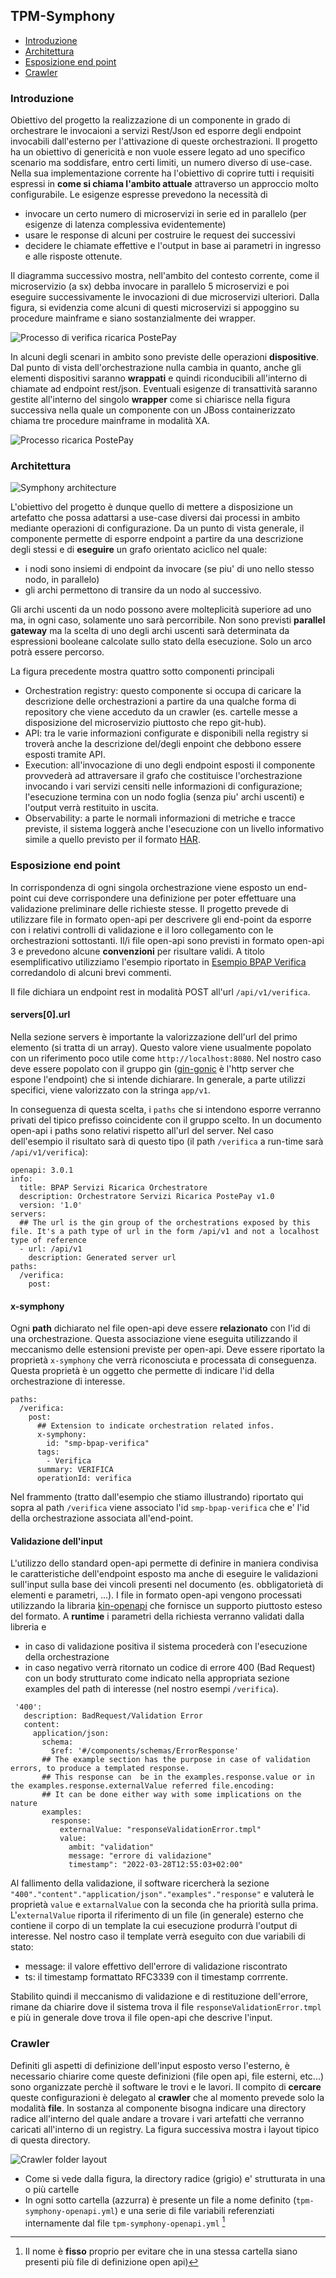 ## TPM-Symphony

- [Introduzione](#introduzione)
- [Architettura](#architettura)
- [Esposizione end point](#esposizione-end-point)
- [Crawler](#crawler)

### Introduzione

Obiettivo del progetto la realizzazione di un componente in grado di orchestrare le invocaioni a servizi Rest/Json ed esporre degli endpoint invocabili dall'esterno per l'attivazione di queste orchestrazioni.
Il progetto ha un obiettivo di genericità e non vuole essere legato ad uno specifico scenario ma soddisfare, entro certi limiti, un numero diverso di use-case.
Nella sua implementazione corrente ha l'obiettivo di coprire tutti i requisiti espressi in __come si chiama l'ambito attuale__ attraverso un approccio molto configurabile. Le esigenze espresse
prevedono la necessità di 

- invocare un certo numero di microservizi in serie ed in parallelo (per esigenze di latenza complessiva evidentemente)
- usare le response di alcuni per costruire le request dei successivi
- decidere le chiamate effettive e l'output in base ai parametri in ingresso e alle risposte ottenute.

Il diagramma successivo mostra, nell'ambito del contesto corrente, come il microservizio (a sx) debba invocare in  parallelo 5 microservizi e poi eseguire successivamente le invocazioni di due microservizi ulteriori.
Dalla figura, si evidenzia come alcuni di questi microservizi si appoggino su procedure mainframe e siano sostanzialmente dei wrapper.

![Processo di verifica ricarica PostePay](README-files/processo-verifica-ricarica.png)

In alcuni degli scenari in ambito sono previste delle operazioni __dispositive__. Dal punto di vista dell'orchestrazione nulla cambia in quanto, anche gli elementi dispositivi saranno __wrappati__ e quindi riconducibili 
all'interno di chiamate ad endpoint rest/json. Eventuali esigenze di transattività saranno gestite all'interno del singolo __wrapper__ come si chiarisce nella figura successiva nella quale un componente con
un JBoss containerizzato chiama tre procedure mainframe in modalità XA.

![Processo ricarica PostePay](README-files/processo-dispositiva.png)

### Architettura

![Symphony architecture](README-files/symphony-architecture.png)

L'obiettivo del progetto è dunque quello di  mettere a disposizione un artefatto che possa adattarsi a use-case diversi dai processi in ambito mediante operazioni di configurazione.
Da un punto di vista generale, il componente permette di esporre endpoint a partire da una descrizione degli stessi e di __eseguire__ un grafo orientato aciclico nel quale:

- i nodi sono insiemi di endpoint da invocare (se piu' di uno nello stesso nodo, in parallelo)
- gli archi permettono di transire da un nodo al successivo. 

Gli archi uscenti da un nodo possono avere molteplicità superiore ad uno ma, in ogni caso, solamente uno sarà percorribile. Non sono previsti __parallel gateway__ ma la scelta di uno degli archi uscenti sarà
determinata da espressioni booleane calcolate sullo stato della esecuzione. Solo un arco potrà essere percorso.

La figura precedente mostra quattro sotto componenti principali

- Orchestration registry: questo componente si occupa di caricare la descrizione delle orchestrazioni a partire da una qualche forma di repository che viene 
acceduto da un crawler (es. cartelle messe a disposizione del microservizio piuttosto che repo git-hub).
- API: tra le varie informazioni configurate e disponibili nella registry si troverà anche la descrizione del/degli enpoint che debbono essere esposti tramite API.
- Execution: all'invocazione di uno degli endpoint esposti il componente provvederà ad attraversare il grafo che costituisce l'orchestrazione invocando i vari servizi censiti nelle informazioni di configurazione; l'esecuzione termina con un nodo foglia 
(senza piu' archi uscenti) e l'output verrà restituito in uscita.
- Observability: a parte le normali informazioni di metriche e tracce previste, il sistema loggerà anche l'esecuzione con un livello informativo simile a quello previsto per il formato [HAR](https://en.wikipedia.org/wiki/HAR_(file_format)).

### Esposizione end point

In corrispondenza di ogni singola orchestrazione viene esposto un end-point cui deve corrispondere una definizione per poter effettuare una validazione preliminare delle richieste stesse.
Il progetto prevede di utilizzare file in formato open-api per descrivere gli end-point da esporre con i relativi controlli di validazione e il loro collegamento con le orchestrazioni sottostanti.
Il/i file open-api sono previsti in formato open-api 3 e prevedono alcune __convenzioni__ per risultare validi. A titolo esemplificativo utilizziamo
l'esempio riportato in [Esempio BPAP Verifica](examples/ex-bpap-verifica/tpm-symphony-openapi.yml) corredandolo di alcuni brevi commenti.

Il file dichiara un endpoint rest in modalità POST all'url `/api/v1/verifica`.

#### servers[0].url
Nella sezione servers è importante la valorizzazione dell'url del primo elemento (si tratta di un array). Questo valore viene usualmente popolato con un riferimento poco utile come `http://localhost:8080`. Nel nostro caso 
deve essere popolato con il gruppo gin ([gin-gonic](https://github.com/gin-gonic/gin) è l'http server che espone l'endpoint) che si intende dichiarare. 
In generale, a parte utilizzi specifici, viene valorizzato con la stringa `app/v1`.

In conseguenza di questa scelta, i `paths` che si intendono esporre verranno privati del tipico prefisso coincidente con il gruppo scelto. In un documento open-api i paths sono relativi rispetto all'url del server.
Nel caso dell'esempio il risultato sarà di questo tipo (il path `/verifica` a run-time sar&agrave; `/api/v1/verifica`):

```
openapi: 3.0.1
info:
  title: BPAP Servizi Ricarica Orchestratore
  description: Orchestratore Servizi Ricarica PostePay v1.0
  version: '1.0'
servers:
  ## The url is the gin group of the orchestrations exposed by this file. It's a path type of url in the form /api/v1 and not a localhost type of reference
  - url: /api/v1
    description: Generated server url
paths:
  /verifica:
    post:
```

#### x-symphony
Ogni __path__ dichiarato nel file open-api deve essere __relazionato__ con l'id di una orchestrazione. Questa associazione viene eseguita utilizzando il meccanismo delle estensioni previste per open-api. 
Deve essere riportato la propriet&agrave; `x-symphony` che verrà riconosciuta e processata di conseguenza. Questa propriet&agrave; &egrave; un oggetto che permette di indicare l'id della orchestrazione di interesse.

```
paths:
  /verifica:
    post:
      ## Extension to indicate orchestration related infos.
      x-symphony:
        id: "smp-bpap-verifica"
      tags:
        - Verifica
      summary: VERIFICA
      operationId: verifica
```

Nel frammento (tratto dall'esempio che stiamo illustrando) riportato qui sopra al path `/verifica` viene associato l'id `smp-bpap-verifica` che e' l'id della orchestrazione associata all'end-point.

#### Validazione dell'input
L'utilizzo dello standard open-api permette di definire in maniera condivisa le caratteristiche dell'endpoint esposto ma anche di eseguire le validazioni sull'input sulla base dei vincoli 
presenti nel documento (es. obbligatoriet&agrave; di elementi e parametri, ...).
I file in formato open-api vengono processati utilizzando la libraria [kin-openapi](https://github.com/getkin/kin-openapi) che fornisce un supporto piuttosto esteso del formato.
A __runtime__ i parametri della richiesta verranno validati dalla libreria e

- in caso di validazione positiva il sistema proceder&agrave; con l'esecuzione della orchestrazione
- in caso negativo verr&agrave; ritornato un codice di errore 400 (Bad Request) con un body strutturato come indicato nella appropriata sezione examples del path di interesse (nel nostro esempi `/verifica`).

```
 '400':
   description: BadRequest/Validation Error
   content:
     application/json:
       schema:
         $ref: '#/components/schemas/ErrorResponse'
       ## The example section has the purpose in case of validation errors, to produce a templated response.
       ## This response can  be in the examples.response.value or in the examples.response.externalValue referred file.encoding:
       ## It can be done either way with some implications on the nature
       examples:
         response:
           externalValue: "responseValidationError.tmpl"
           value:
             ambit: "validation"
             message: "errore di validazione"
             timestamp": "2022-03-28T12:55:03+02:00"
```

Al fallimento della validazione, il software ricercherà la sezione `"400"."content"."application/json"."examples"."response"` e valuter&agrave; le proprietà `value` e `extarnalValue` 
con la seconda che ha priorit&agrave; sulla prima. L'`externalValue` riporta il riferimento di un file (in generale) esterno che contiene il corpo di un template  la cui esecuzione
produrr&agrave; l'output di interesse. Nel nostro caso il template verr&agrave; eseguito con due variabili di stato:

- message: il valore effettivo dell'errore di validazione riscontrato
- ts: il timestamp formattato RFC3339 con il timestamp corrrente.

Stabilito quindi il meccanismo di validazione e di restituzione dell'errore, rimane da chiarire dove il sistema trova il file `responseValidationError.tmpl` e più in generale
dove trova il file open-api che descrive l'input.

### Crawler
Definiti gli aspetti di definizione dell'input esposto verso l'esterno, &egrave; necessario chiarire come queste definizioni (file open api, file esterni, etc...) sono organizzate perch&egrave;
il software le trovi e le lavori. Il compito di __cercare__ queste configurazioni &egrave; delegato al __crawler__ che al momento prevede solo la modalit&agrave; __file__. In sostanza al 
componente bisogna indicare una directory radice all'interno del quale andare a trovare i vari artefatti che verranno caricati all'interno di un registry.
La figura successiva mostra i layout tipico di questa directory.

![Crawler folder layout](README-files/crawler-folder-organization.png)

- Come si vede dalla figura, la directory radice (grigio) e' strutturata in una o pi&ugrave; cartelle
- In ogni sotto cartella (azzurra) è presente un file a nome definito (`tpm-symphony-openapi.yml`) e una serie di file variabili referenziati internamente dal file `tpm-symphony-openapi.yml` [^1]

[^1]: Il nome &egrave; __fisso__ proprio per evitare che in una stessa cartella siano presenti pi&ugrave; file di definizione open api)